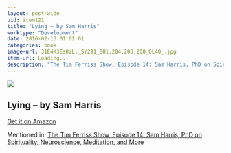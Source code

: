 ```yaml
---
layout: post-wide
uid: item121
title: "Lying – by Sam Harris"
worktype: "Development"
date: 2016-02-13 01:01:01
categories: book
image-url: 31E4K3Es0iL._SY291_BO1,204,203,200_QL40_.jpg
item-url: Loading...
description: "The Tim Ferriss Show, Episode 14: Sam Harris, PhD on Spirituality, Neuroscience, Meditation, and More"
---
```

<a href="Loading..." target="blank"><img src="../../../../img/thumbs/31E4K3Es0iL._SY291_BO1,204,203,200_QL40_.jpg" class="prod-img"></a>
<h2>Lying – by Sam Harris</h2>
<p><a href="Loading..." target="blank">Get it on Amazon</a><p>
<p>Mentioned in: <a href="http://fourhourworkweek.com/2014/06/18/sam-harris/" target="blank">The Tim Ferriss Show, Episode 14: Sam Harris, PhD on Spirituality, Neuroscience, Meditation, and More</a></p>
